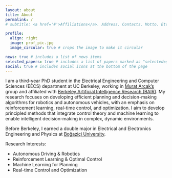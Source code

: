 ```yaml
---
layout: about
title: About
permalink: /
# subtitle: <a href='#'>Affiliations</a>. Address. Contacts. Motto. Etc.

profile:
  align: right
  image: prof_pic.jpg
  image_circular: true # crops the image to make it circular

news: true # includes a list of news items
selected_papers: true # includes a list of papers marked as "selected={true}"
social: true # includes social icons at the bottom of the page
---
```


I am a third-year PhD student in the Electrical Engineering and Computer Sciences (EECS) department at UC Berkeley, working in [Murat Arcak’s](https://people.eecs.berkeley.edu/~arcak/) group and affiliated with [Berkeley Artificial Intelligence Research (BAIR)](https://bair.berkeley.edu/). My research focuses on developing efficient planning and decision-making algorithms for robotics and autonomous vehicles, with an emphasis on reinforcement learning, real-time control, and optimization. I aim to develop principled methods that integrate control theory and machine learning to enable intelligent decision-making in complex, dynamic environments.

Before Berkeley, I earned a double major in Electrical and Electronics Engineering and Physics at [Boğaziçi University](https://en.wikipedia.org/wiki/Bo%C4%9Fazi%C3%A7i_University).

Research Interests:  
- Autonomous Driving & Robotics  
- Reinforcement Learning & Optimal Control  
- Machine Learning for Planning  
- Real-time Control and Optimization  